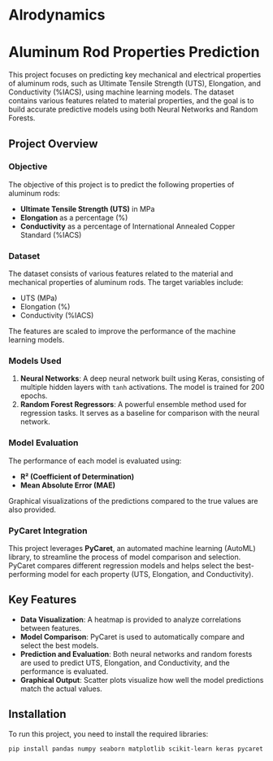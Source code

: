 # Alrodynamics
# Aluminum Rod Properties Prediction

This project focuses on predicting key mechanical and electrical properties of aluminum rods, such as Ultimate Tensile Strength (UTS), Elongation, and Conductivity (%IACS), using machine learning models. The dataset contains various features related to material properties, and the goal is to build accurate predictive models using both Neural Networks and Random Forests.

## Project Overview

### Objective
The objective of this project is to predict the following properties of aluminum rods:
- **Ultimate Tensile Strength (UTS)** in MPa
- **Elongation** as a percentage (%)
- **Conductivity** as a percentage of International Annealed Copper Standard (%IACS)

### Dataset
The dataset consists of various features related to the material and mechanical properties of aluminum rods. The target variables include:
- UTS (MPa)
- Elongation (%)
- Conductivity (%IACS)

The features are scaled to improve the performance of the machine learning models.

### Models Used
1. **Neural Networks**: A deep neural network built using Keras, consisting of multiple hidden layers with `tanh` activations. The model is trained for 200 epochs.
2. **Random Forest Regressors**: A powerful ensemble method used for regression tasks. It serves as a baseline for comparison with the neural network.

### Model Evaluation
The performance of each model is evaluated using:
- **R² (Coefficient of Determination)**
- **Mean Absolute Error (MAE)**

Graphical visualizations of the predictions compared to the true values are also provided.

### PyCaret Integration
This project leverages **PyCaret**, an automated machine learning (AutoML) library, to streamline the process of model comparison and selection. PyCaret compares different regression models and helps select the best-performing model for each property (UTS, Elongation, and Conductivity).

## Key Features
- **Data Visualization**: A heatmap is provided to analyze correlations between features.
- **Model Comparison**: PyCaret is used to automatically compare and select the best models.
- **Prediction and Evaluation**: Both neural networks and random forests are used to predict UTS, Elongation, and Conductivity, and the performance is evaluated.
- **Graphical Output**: Scatter plots visualize how well the model predictions match the actual values.

## Installation
To run this project, you need to install the required libraries:

```bash
pip install pandas numpy seaborn matplotlib scikit-learn keras pycaret

